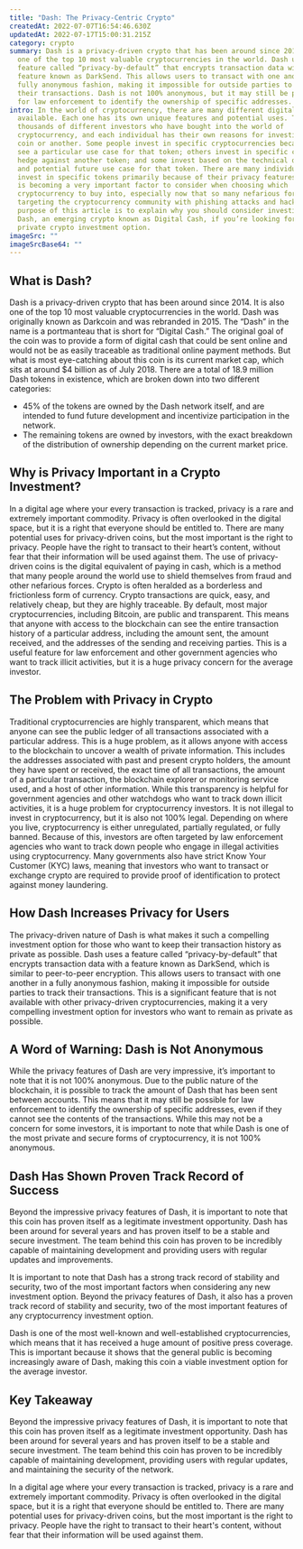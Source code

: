 ```yaml
---
title: "Dash: The Privacy-Centric Crypto"
createdAt: 2022-07-07T16:54:46.630Z
updatedAt: 2022-07-17T15:00:31.215Z
category: crypto
summary: Dash is a privacy-driven crypto that has been around since 2014. It is
  one of the top 10 most valuable cryptocurrencies in the world. Dash uses a
  feature called “privacy-by-default” that encrypts transaction data with a
  feature known as DarkSend. This allows users to transact with one another in a
  fully anonymous fashion, making it impossible for outside parties to track
  their transactions. Dash is not 100% anonymous, but it may still be possible
  for law enforcement to identify the ownership of specific addresses.
intro: In the world of cryptocurrency, there are many different digital tokens
  available. Each one has its own unique features and potential uses. There are
  thousands of different investors who have bought into the world of
  cryptocurrency, and each individual has their own reasons for investing in one
  coin or another. Some people invest in specific cryptocurrencies because they
  see a particular use case for that token; others invest in specific coins as a
  hedge against another token; and some invest based on the technical details
  and potential future use case for that token. There are many individuals who
  invest in specific tokens primarily because of their privacy features. Privacy
  is becoming a very important factor to consider when choosing which
  cryptocurrency to buy into, especially now that so many nefarious forces are
  targeting the cryptocurrency community with phishing attacks and hacks. The
  purpose of this article is to explain why you should consider investing in
  Dash, an emerging crypto known as Digital Cash, if you’re looking for a more
  private crypto investment option.
imageSrc: ""
imageSrcBase64: ""
---
```


## What is Dash?

Dash is a privacy-driven crypto that has been around since 2014. It is also one of the top 10 most valuable cryptocurrencies in the world. Dash was originally known as Darkcoin and was rebranded in 2015. The “Dash” in the name is a portmanteau that is short for “Digital Cash.” The original goal of the coin was to provide a form of digital cash that could be sent online and would not be as easily traceable as traditional online payment methods. But what is most eye-catching about this coin is its current market cap, which sits at around $4 billion as of July 2018. There are a total of 18.9 million Dash tokens in existence, which are broken down into two different categories:

- 45% of the tokens are owned by the Dash network itself, and are intended to fund future development and incentivize participation in the network.
- The remaining tokens are owned by investors, with the exact breakdown of the distribution of ownership depending on the current market price.

## Why is Privacy Important in a Crypto Investment?

In a digital age where your every transaction is tracked, privacy is a rare and extremely important commodity. Privacy is often overlooked in the digital space, but it is a right that everyone should be entitled to. There are many potential uses for privacy-driven coins, but the most important is the right to privacy. People have the right to transact to their heart’s content, without fear that their information will be used against them. The use of privacy-driven coins is the digital equivalent of paying in cash, which is a method that many people around the world use to shield themselves from fraud and other nefarious forces. Crypto is often heralded as a borderless and frictionless form of currency. Crypto transactions are quick, easy, and relatively cheap, but they are highly traceable. By default, most major cryptocurrencies, including Bitcoin, are public and transparent. This means that anyone with access to the blockchain can see the entire transaction history of a particular address, including the amount sent, the amount received, and the addresses of the sending and receiving parties. This is a useful feature for law enforcement and other government agencies who want to track illicit activities, but it is a huge privacy concern for the average investor.

## The Problem with Privacy in Crypto

Traditional cryptocurrencies are highly transparent, which means that anyone can see the public ledger of all transactions associated with a particular address. This is a huge problem, as it allows anyone with access to the blockchain to uncover a wealth of private information. This includes the addresses associated with past and present crypto holders, the amount they have spent or received, the exact time of all transactions, the amount of a particular transaction, the blockchain explorer or monitoring service used, and a host of other information. While this transparency is helpful for government agencies and other watchdogs who want to track down illicit activities, it is a huge problem for cryptocurrency investors. It is not illegal to invest in cryptocurrency, but it is also not 100% legal. Depending on where you live, cryptocurrency is either unregulated, partially regulated, or fully banned. Because of this, investors are often targeted by law enforcement agencies who want to track down people who engage in illegal activities using cryptocurrency. Many governments also have strict Know Your Customer (KYC) laws, meaning that investors who want to transact or exchange crypto are required to provide proof of identification to protect against money laundering.

## How Dash Increases Privacy for Users

The privacy-driven nature of Dash is what makes it such a compelling investment option for those who want to keep their transaction history as private as possible. Dash uses a feature called “privacy-by-default” that encrypts transaction data with a feature known as DarkSend, which is similar to peer-to-peer encryption. This allows users to transact with one another in a fully anonymous fashion, making it impossible for outside parties to track their transactions. This is a significant feature that is not available with other privacy-driven cryptocurrencies, making it a very compelling investment option for investors who want to remain as private as possible.

## A Word of Warning: Dash is Not Anonymous

While the privacy features of Dash are very impressive, it’s important to note that it is not 100% anonymous. Due to the public nature of the blockchain, it is possible to track the amount of Dash that has been sent between accounts. This means that it may still be possible for law enforcement to identify the ownership of specific addresses, even if they cannot see the contents of the transactions. While this may not be a concern for some investors, it is important to note that while Dash is one of the most private and secure forms of cryptocurrency, it is not 100% anonymous.

## Dash Has Shown Proven Track Record of Success

Beyond the impressive privacy features of Dash, it is important to note that this coin has proven itself as a legitimate investment opportunity. Dash has been around for several years and has proven itself to be a stable and secure investment. The team behind this coin has proven to be incredibly capable of maintaining development and providing users with regular updates and improvements.

It is important to note that Dash has a strong track record of stability and security, two of the most important factors when considering any new investment option. Beyond the privacy features of Dash, it also has a proven track record of stability and security, two of the most important features of any cryptocurrency investment option.

Dash is one of the most well-known and well-established cryptocurrencies, which means that it has received a huge amount of positive press coverage. This is important because it shows that the general public is becoming increasingly aware of Dash, making this coin a viable investment option for the average investor.

## Key Takeaway

Beyond the impressive privacy features of Dash, it is important to note that this coin has proven itself as a legitimate investment opportunity. Dash has been around for several years and has proven itself to be a stable and secure investment. The team behind this coin has proven to be incredibly capable of maintaining development, providing users with regular updates, and maintaining the security of the network.

In a digital age where your every transaction is tracked, privacy is a rare and extremely important commodity. Privacy is often overlooked in the digital space, but it is a right that everyone should be entitled to. There are many potential uses for privacy-driven coins, but the most important is the right to privacy. People have the right to transact to their heart's content, without fear that their information will be used against them.
